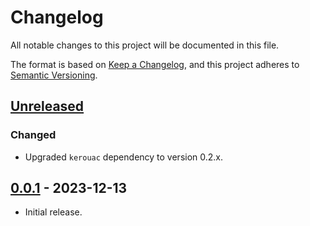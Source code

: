 # Changelog
All notable changes to this project will be documented in this file.

The format is based on [Keep a Changelog](https://keepachangelog.com/en/1.0.0/),
and this project adheres to [Semantic Versioning](https://semver.org/spec/v2.0.0.html).

## [Unreleased]

### Changed
- Upgraded `kerouac` dependency to version 0.2.x.

## [0.0.1] - 2023-12-13

- Initial release.

[Unreleased]: https://github.com/jaredhanson/kerouac-book/compare/v0.0.1...HEAD
[0.0.1]: https://github.com/jaredhanson/kerouac-book/releases/tag/v0.0.1
